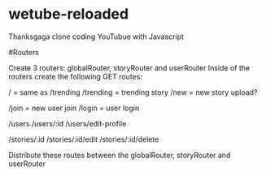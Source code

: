 # wetube-reloaded

Thanksgaga clone coding YouTubue with Javascript


#Routers

Create 3 routers: globalRouter, storyRouter and userRouter
Inside of the routers create the following GET routes:

/ = same as /trending
/trending = trending story
/new = new story upload?

/join = new user join
/login = user login

/users
/users/:id
/users/edit-profile

/stories/:id
/stories/:id/edit
/stories/:id/delete

Distribute these routes between the globalRouter, storyRouter and userRouter
